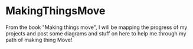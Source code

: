 # MakingThingsMove
From the book "Making things move", I will be mapping the progress of my projects and post some diagrams and stuff on here to help me through my path of making thing Move!
